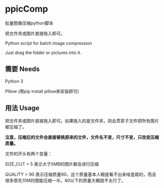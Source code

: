 # ppicComp

批量图像压缩python脚本

把文件夹或图片直接拖入即可。

Python script for batch image compression 

Just drag the folder or pictures into it.



## 需要 Needs

Python 3

Pillow (用pip install pillow来安装即可)



## 用法 Usage

把文件夹或图片直接拖入即可。如果拖入的是文件夹，则会贯穿子文件把所有图片都压缩了。



**注意，压缩后的文件会直接替换原来的文件，文件名不变，尺寸不变，只改变压缩质量。**



文件的开头有两个变量：

SIZE_CUT = 5 表示大于5MB的图片都会进行压缩

QUALITY = 90 表示压缩质量90，这个质量基本人眼是看不出来啥差距的，而且很多原先10M的图能压缩一半。80以下的质量大概就不太行了。





